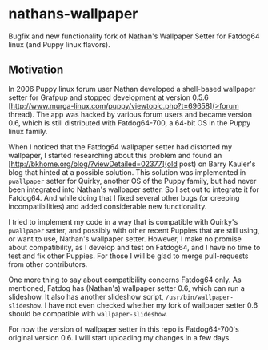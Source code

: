 # nathans-wallpaper
Bugfix and new functionality fork of Nathan's Wallpaper Setter for Fatdog64 linux (and Puppy linux flavors).

## Motivation
In 2006 Puppy linux forum user Nathan developed a shell-based wallpaper setter for Grafpup and stopped development at version 0.5.6 [http://www.murga-linux.com/puppy/viewtopic.php?t=69658](>forum thread). The app was hacked by various forum users and became version 0.6, which is still distributed with Fatdog64-700, a 64-bit OS in the Puppy linux family.

When I noticed that the Fatdog64 wallpaper setter had distorted my wallpaper, I started researching about this problem and found an [http://bkhome.org/blog/?viewDetailed=02377](old post) on Barry Kauler's blog that hinted at a possible solution. This solution was implemented in `pwallpaper` setter for Quirky, another OS of the Puppy family, but had never been integrated into Nathan's wallpaper setter. So I set out to integrate it for Fatdog64. And while doing that I fixed several other bugs (or creeping incompatibilities) and added considerable new functionality.

I tried to implement my code in a way that is compatible with Quirky's `pwallpaper` setter, and possibly with other recent Puppies that are still using, or want to use, Nathan's wallpaper setter. However, I make no promise about compatibility, as I develop and test on Fatdog64, and I have no time to test and fix other Puppies. For those I will be glad to merge pull-requests from other contributors.

One more thing to say about compatibility concerns Fatdog64 only. As mentioned, Fatdog has (Nathan's) wallpaper setter 0.6, which can run a slideshow. It also has another slideshow script, `/usr/bin/wallpaper-slideshow`. I have not even checked whether my fork of wallpaper setter 0.6 should be compatible with `wallpaper-slideshow`.

For now the version of wallpaper setter in this repo is Fatdog64-700's original version 0.6. I will start uploading my changes in a few days.

